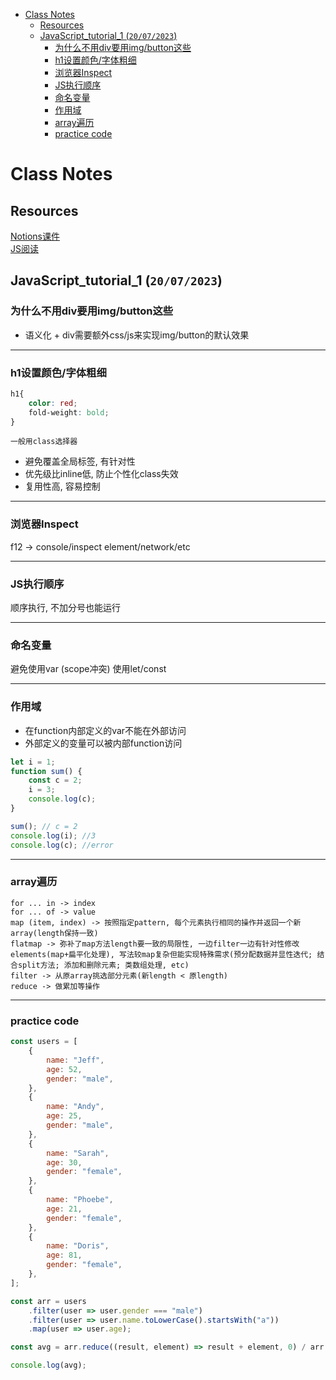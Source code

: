 - [Class Notes](#class-notes)
  - [Resources](#resources)
  - [JavaScript\_tutorial\_1 (`20/07/2023`)](#javascript_tutorial_1-20072023)
    - [为什么不用div要用img/button这些](#为什么不用div要用imgbutton这些)
    - [h1设置颜色/字体粗细](#h1设置颜色字体粗细)
    - [浏览器Inspect](#浏览器inspect)
    - [JS执行顺序](#js执行顺序)
    - [命名变量](#命名变量)
    - [作用域](#作用域)
    - [array遍历](#array遍历)
    - [practice code](#practice-code)

# Class Notes

## Resources
[Notions课件](https://narrow-howler-e0c.notion.site/JS-1-c1af3fe7744943abb0e1f18fada82474)<br>
[JS阅读](https://github.com/getify/You-Dont-Know-JS)<br>

## JavaScript_tutorial_1 (`20/07/2023`)

### 为什么不用div要用img/button这些
- 语义化 + div需要额外css/js来实现img/button的默认效果

<hr>

### h1设置颜色/字体粗细
```css
h1{
    color: red;
    fold-weight: bold;
}
```

`一般用class选择器`

- 避免覆盖全局标签, 有针对性
- 优先级比inline低, 防止个性化class失效
- 复用性高, 容易控制

<hr>

### 浏览器Inspect
f12 -> console/inspect element/network/etc

<hr>

### JS执行顺序
顺序执行, 不加分号也能运行

<hr>

### 命名变量
避免使用var (scope冲突)
使用let/const

<hr>

### 作用域
- 在function内部定义的var不能在外部访问
- 外部定义的变量可以被内部function访问

```js
let i = 1;
function sum() {
    const c = 2;
    i = 3;
    console.log(c);
}

sum(); // c = 2
console.log(i); //3
console.log(c); //error
```

<hr>

### array遍历
```shell
for ... in -> index
for ... of -> value
map (item, index) -> 按照指定pattern, 每个元素执行相同的操作并返回一个新array(length保持一致)
flatmap -> 弥补了map方法length要一致的局限性, 一边filter一边有针对性修改elements(map+扁平化处理), 写法较map复杂但能实现特殊需求(预分配数据并显性迭代; 结合split方法; 添加和删除元素; 类数组处理, etc)
filter -> 从原array挑选部分元素(新length < 原length)
reduce -> 做累加等操作
```

<hr>

### practice code
```js
const users = [
    {
        name: "Jeff",
        age: 52,
        gender: "male",
    },
    {
        name: "Andy",
        age: 25,
        gender: "male",
    },
    {
        name: "Sarah",
        age: 30,
        gender: "female",
    },
    {
        name: "Phoebe",
        age: 21,
        gender: "female",
    },
    {
        name: "Doris",
        age: 81,
        gender: "female",
    },
];

const arr = users
    .filter(user => user.gender === "male")
    .filter(user => user.name.toLowerCase().startsWith("a"))
    .map(user => user.age);

const avg = arr.reduce((result, element) => result + element, 0) / arr.length;

console.log(avg);
```